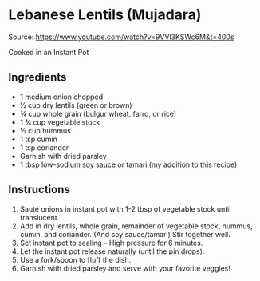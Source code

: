 # Lebanese Lentils (Mujadara) 

Source: https://www.youtube.com/watch?v=9VVl3KSWc6M&t=400s

Cooked in an Instant Pot

## Ingredients 
* 1 medium onion chopped 
* ½ cup dry lentils (green or brown) 
* ¾ cup whole grain (bulgur wheat, farro, or rice) 
* 1 ¾ cup vegetable stock 
* ½ cup hummus 
* 1 tsp cumin 
* 1 tsp coriander 
* Garnish with dried parsley 
* 1 tbsp low-sodium soy sauce or tamari (my addition to this recipe)

## Instructions 

1. Sauté onions in instant pot with 1-2 tbsp of vegetable stock until translucent.
2. Add in dry lentils, whole grain, remainder of vegetable stock, hummus, cumin, and coriander. (And soy sauce/tamari) Stir together well.
3. Set instant pot to sealing – High pressure for 6 minutes.
4. Let the instant pot release naturally (until the pin drops).
5. Use a fork/spoon to fluff the dish. 
6. Garnish with dried parsley and serve with your favorite veggies!  


